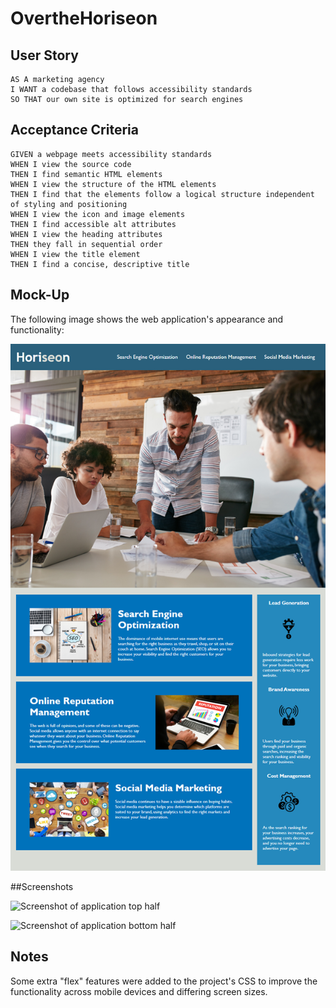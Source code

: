 # OvertheHoriseon

## User Story

```
AS A marketing agency
I WANT a codebase that follows accessibility standards
SO THAT our own site is optimized for search engines
```

## Acceptance Criteria

```
GIVEN a webpage meets accessibility standards
WHEN I view the source code
THEN I find semantic HTML elements
WHEN I view the structure of the HTML elements
THEN I find that the elements follow a logical structure independent of styling and positioning
WHEN I view the icon and image elements
THEN I find accessible alt attributes
WHEN I view the heading attributes
THEN they fall in sequential order
WHEN I view the title element
THEN I find a concise, descriptive title
```

## Mock-Up

The following image shows the web application's appearance and functionality:

![The Horiseon webpage includes a navigation bar, a header image, and cards with text and images at the bottom of the page. Mock image](Main/assets/images/01-html-css-git-homework-demo.png)

##Screenshots

![Screenshot of application top half](/OvertheHoriseon/Main/assets/images/screenshot1.png?raw=true "Screenshot 1")

![Screenshot of application bottom half](/OvertheHoriseon/Main/assets/images/screenshot2.png)


## Notes
Some extra "flex" features were added to the project's CSS to improve the functionality across mobile devices and differing screen sizes.